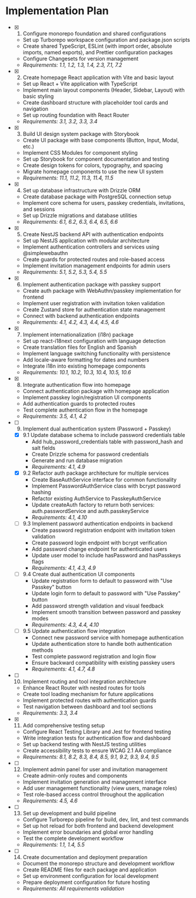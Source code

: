 # Implementation Plan

- [x] 1. Configure monorepo foundation and shared configurations
  - Set up Turborepo workspace configuration and package.json scripts
  - Create shared TypeScript, ESLint (with import order, absolute imports, named exports), and Prettier configuration packages
  - Configure Changesets for version management
  - _Requirements: 1.1, 1.2, 1.3, 1.4, 2.3, 7.1, 7.2_

- [x] 2. Create homepage React application with Vite and basic layout
  - Set up React + Vite application with TypeScript
  - Implement main layout components (Header, Sidebar, Layout) with basic styling
  - Create dashboard structure with placeholder tool cards and navigation
  - Set up routing foundation with React Router
  - _Requirements: 3.1, 3.2, 3.3, 3.4_

- [x] 3. Build UI design system package with Storybook
  - Create UI package with base components (Button, Input, Modal, etc.)
  - Implement CSS Modules for component styling
  - Set up Storybook for component documentation and testing
  - Create design tokens for colors, typography, and spacing
  - Migrate homepage components to use the new UI system
  - _Requirements: 11.1, 11.2, 11.3, 11.4, 11.5_

- [x] 4. Set up database infrastructure with Drizzle ORM
  - Create database package with PostgreSQL connection setup
  - Implement core schema for users, passkey credentials, invitations, and sessions
  - Set up Drizzle migrations and database utilities
  - _Requirements: 6.1, 6.2, 6.3, 6.4, 6.5, 6.6_

- [x] 5. Create NestJS backend API with authentication endpoints
  - Set up NestJS application with modular architecture
  - Implement authentication controllers and services using @simplewebauthn
  - Create guards for protected routes and role-based access
  - Implement invitation management endpoints for admin users
  - _Requirements: 5.1, 5.2, 5.3, 5.4, 5.5_

- [x] 6. Implement authentication package with passkey support
  - Create auth package with WebAuthn/passkey implementation for frontend
  - Implement user registration with invitation token validation
  - Create Zustand store for authentication state management
  - Connect with backend authentication endpoints
  - _Requirements: 4.1, 4.2, 4.3, 4.4, 4.5, 4.6_

- [x] 7. Implement internationalization (i18n) package
  - Set up react-i18next configuration with language detection
  - Create translation files for English and Spanish
  - Implement language switching functionality with persistence
  - Add locale-aware formatting for dates and numbers
  - Integrate i18n into existing homepage components
  - _Requirements: 10.1, 10.2, 10.3, 10.4, 10.5, 10.6_

- [x] 8. Integrate authentication flow into homepage
  - Connect authentication package with homepage application
  - Implement passkey login/registration UI components
  - Add authentication guards to protected routes
  - Test complete authentication flow in the homepage
  - _Requirements: 3.5, 4.1, 4.2_

- [ ] 9. Implement dual authentication system (Password + Passkey)
  - [x] 9.1 Update database schema to include password credentials table
    - Add hub_password_credentials table with password_hash and salt fields
    - Create Drizzle schema for password credentials
    - Generate and run database migration
    - _Requirements: 4.1, 4.9_
  - [x] 9.2 Refactor auth package architecture for multiple services
    - Create BaseAuthService interface for common functionality
    - Implement PasswordAuthService class with bcrypt password hashing
    - Refactor existing AuthService to PasskeyAuthService
    - Update createAuth factory to return both services: auth.passwordService and auth.passkeyService
    - _Requirements: 4.1, 4.10_
  - [ ] 9.3 Implement password authentication endpoints in backend
    - Create password registration endpoint with invitation token validation
    - Create password login endpoint with bcrypt verification
    - Add password change endpoint for authenticated users
    - Update user model to include hasPassword and hasPasskeys flags
    - _Requirements: 4.1, 4.3, 4.9_
  - [ ] 9.4 Create dual authentication UI components
    - Update registration form to default to password with "Use Passkey" button
    - Update login form to default to password with "Use Passkey" button
    - Add password strength validation and visual feedback
    - Implement smooth transition between password and passkey modes
    - _Requirements: 4.3, 4.4, 4.10_
  - [ ] 9.5 Update authentication flow integration
    - Connect new password service with homepage authentication
    - Update authentication store to handle both authentication methods
    - Test complete password registration and login flow
    - Ensure backward compatibility with existing passkey users
    - _Requirements: 4.1, 4.7, 4.8_

- [ ] 10. Implement routing and tool integration architecture
  - Enhance React Router with nested routes for tools
  - Create tool loading mechanism for future applications
  - Implement protected routes with authentication guards
  - Test navigation between dashboard and tool sections
  - _Requirements: 3.3, 3.4_

- [x] 11. Add comprehensive testing setup
  - Configure React Testing Library and Jest for frontend testing
  - Write integration tests for authentication flow and dashboard
  - Set up backend testing with NestJS testing utilities
  - Create accessibility tests to ensure WCAG 2.1 AA compliance
  - _Requirements: 8.1, 8.2, 8.3, 8.4, 8.5, 9.1, 9.2, 9.3, 9.4, 9.5_

- [ ] 12. Implement admin panel for user and invitation management
  - Create admin-only routes and components
  - Implement invitation generation and management interface
  - Add user management functionality (view users, manage roles)
  - Test role-based access control throughout the application
  - _Requirements: 4.5, 4.6_

- [ ] 13. Set up development and build pipeline
  - Configure Turborepo pipeline for build, dev, lint, and test commands
  - Set up hot reload for both frontend and backend development
  - Implement error boundaries and global error handling
  - Test the complete development workflow
  - _Requirements: 1.1, 1.4, 5.5_

- [ ] 14. Create documentation and deployment preparation
  - Document the monorepo structure and development workflow
  - Create README files for each package and application
  - Set up environment configuration for local development
  - Prepare deployment configuration for future hosting
  - _Requirements: All requirements validation_
